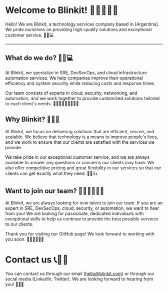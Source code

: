 # Welcome to Blinkit! 👋👨‍💼👩‍💼


Hello! We are Blinkit, a technology services company based in [Argentina]. We pride ourselves on providing high-quality solutions and exceptional customer service. 🌟🚀💻

---

## What do we do? 🤔💡💻
At Blinkit, we specialize in SRE, DevSecOps, and cloud infrastructure automation services. We help companies improve their operational efficiency and system security while reducing costs and response times.

Our team consists of experts in cloud, security, networking, and automation, and we work together to provide customized solutions tailored to each client's needs. 🌟👨‍💻👩‍💻👨‍🔬👩‍🔬

## Why Blinkit? 🤔💭🤝

At Blinkit, we focus on delivering solutions that are efficient, secure, and scalable. We believe that technology is a means to improve people's lives, and we work to ensure that our clients are satisfied with the services we provide.

We take pride in our exceptional customer service, and we are always available to answer any questions or concerns our clients may have. We also offer competitive pricing and great flexibility in our services so that our clients can get exactly what they need. 💪🤝👍

## Want to join our team? 🤔💼👨‍💻👩‍💻
At Blinkit, we are always looking for new talent to join our team. If you are an expert in SRE, DevSecOps, cloud, security, or automation, we want to hear from you! We are looking for passionate, dedicated individuals with exceptional skills to help us continue to provide the best possible services to our clients.

Thank you for visiting our GitHub page! We look forward to working with you soon. 👏👨‍💼👩‍💼💼

# Contact us 📞📧📱
You can contact us through our email (hello@blinkit.com) or through our social media (LinkedIn, Twitter). We are looking forward to hearing from you! 🤝👋💬
